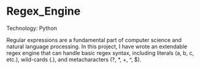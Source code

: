 # Regex_Engine

Technology: Python

Regular expressions are a fundamental part of computer science and natural language processing.
In this project, I have wrote an extendable regex engine that can handle basic regex syntax, 
including literals (a, b, c, etc.), wild-cards (.), and metacharacters (?, *, +, ^, $).
